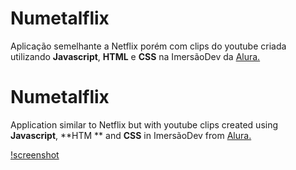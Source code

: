 # Numetalflix
Aplicação semelhante a Netflix porém com clips do youtube criada utilizando **Javascript**, **HTML** e **CSS** na ImersãoDev da [Alura.](http://www.alura.com.br)

# Numetalflix
Application similar to Netflix but with youtube clips created using **Javascript**, **HTM ** and **CSS** in ImersãoDev from [Alura.](http://www.alura.com.br)


[!screenshot](Numetalflix.jpg)
